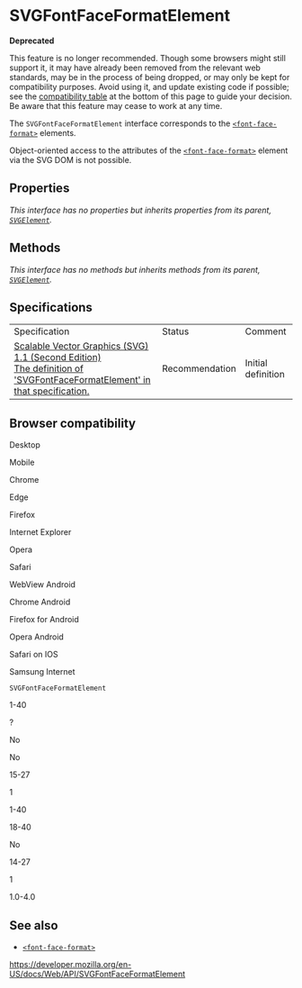 SVGFontFaceFormatElement
========================

**Deprecated**

This feature is no longer recommended. Though some browsers might still support it, it may have already been removed from the relevant web standards, may be in the process of being dropped, or may only be kept for compatibility purposes. Avoid using it, and update existing code if possible; see the [compatibility table](#browser_compatibility) at the bottom of this page to guide your decision. Be aware that this feature may cease to work at any time.

The `SVGFontFaceFormatElement` interface corresponds to the [`<font-face-format>`](https://developer.mozilla.org/en-US/docs/Web/SVG/Element/font-face-format) elements.

Object-oriented access to the attributes of the [`<font-face-format>`](https://developer.mozilla.org/en-US/docs/Web/SVG/Element/font-face-format) element via the SVG DOM is not possible.

Properties
----------

*This interface has no properties but inherits properties from its parent, [`SVGElement`](svgelement).*

Methods
-------

*This interface has no methods but inherits methods from its parent, [`SVGElement`](svgelement).*

Specifications
--------------

<table><tbody><tr class="odd"><td>Specification</td><td>Status</td><td>Comment</td></tr><tr class="even"><td><a href="https://www.w3.org/TR/SVG11/fonts.html#InterfaceSVGFontFaceFormatElement">Scalable Vector Graphics (SVG) 1.1 (Second Edition)<br />
<span class="small">The definition of 'SVGFontFaceFormatElement' in that specification.</span></a></td><td><span class="spec-rec">Recommendation</span></td><td>Initial definition</td></tr></tbody></table>

Browser compatibility
---------------------

Desktop

Mobile

Chrome

Edge

Firefox

Internet Explorer

Opera

Safari

WebView Android

Chrome Android

Firefox for Android

Opera Android

Safari on IOS

Samsung Internet

`SVGFontFaceFormatElement`

1-40

?

No

No

15-27

1

1-40

18-40

No

14-27

1

1.0-4.0

See also
--------

-   [`<font-face-format>`](https://developer.mozilla.org/en-US/docs/Web/SVG/Element/font-face-format)

<a href="https://developer.mozilla.org/en-US/docs/Web/API/SVGFontFaceFormatElement" class="_attribution-link">https://developer.mozilla.org/en-US/docs/Web/API/SVGFontFaceFormatElement</a>
